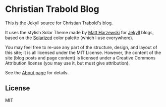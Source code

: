 # Christian Trabold Blog

This is the Jekyll source for Christian Trabold's blog.

It uses the stylish Solar Theme made by [Matt Harzewski](http://www.webmaster-source.com/) for [Jekyll](http://jekyllrb.com/) blogs, based on the [Solarized](http://ethanschoonover.com/solarized) color palette (which I use everywhere).

You may feel free to re-use any part of the structure, design, and layout of this site; it is all licensed under the MIT License. However, the content of the site (blog posts and page content) is licensed under a Creative Commons Attribution license (you may use it, but must give attribution).

See the [About page](/about/#content_on_this_site) for details.


## License

MIT
